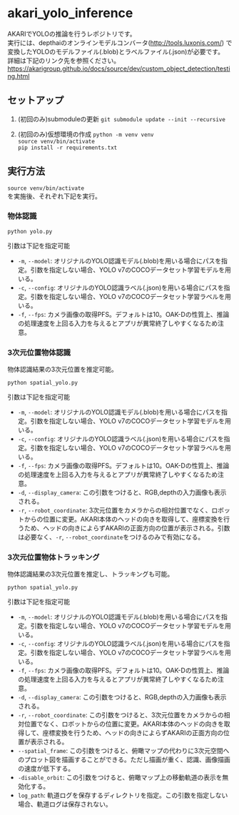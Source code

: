 # akari_yolo_inference

AKARIでYOLOの推論を行うレポジトリです。  
実行には、depthaiのオンラインモデルコンバータ(http://tools.luxonis.com/) で変換したYOLOのモデルファイル(.blob)とラベルファイル(.json)が必要です。  
詳細は下記のリンク先を参照ください。  
https://akarigroup.github.io/docs/source/dev/custom_object_detection/testing.html

## セットアップ
1. (初回のみ)submoduleの更新
`git submodule update --init --recursive`  

1. (初回のみ)仮想環境の作成
`python -m venv venv`  
`source venv/bin/activate`  
`pip install -r requirements.txt`  

## 実行方法
`source venv/bin/activate`  
を実施後、それぞれ下記を実行。

### 物体認識
`python yolo.py`

引数は下記を指定可能
- `-m`, `--model`: オリジナルのYOLO認識モデル(.blob)を用いる場合にパスを指定。引数を指定しない場合、YOLO v7のCOCOデータセット学習モデルを用いる。  
- `-c`, `--config`: オリジナルのYOLO認識ラベル(.json)を用いる場合にパスを指定。引数を指定しない場合、YOLO v7のCOCOデータセット学習ラベルを用いる。  
- `-f`, `--fps`: カメラ画像の取得PFS。デフォルトは10。OAK-Dの性質上、推論の処理速度を上回る入力を与えるとアプリが異常終了しやすくなるため注意。  

### 3次元位置物体認識
物体認識結果の3次元位置を推定可能。

`python spatial_yolo.py`

引数は下記を指定可能
- `-m`, `--model`: オリジナルのYOLO認識モデル(.blob)を用いる場合にパスを指定。引数を指定しない場合、YOLO v7のCOCOデータセット学習モデルを用いる。  
- `-c`, `--config`: オリジナルのYOLO認識ラベル(.json)を用いる場合にパスを指定。引数を指定しない場合、YOLO v7のCOCOデータセット学習ラベルを用いる。  
- `-f`, `--fps`: カメラ画像の取得PFS。デフォルトは10。OAK-Dの性質上、推論の処理速度を上回る入力を与えるとアプリが異常終了しやすくなるため注意。  
- `-d`, `--display_camera`: この引数をつけると、RGB,depthの入力画像も表示される。  
- `-r`, `--robot_coordinate`: 3次元位置をカメラからの相対位置でなく、ロボットからの位置に変更。AKARI本体のヘッドの向きを取得して、座標変換を行うため、ヘッドの向きによらずAKARIの正面方向の位置が表示される。引数は必要なく、`-r`, `--robot_coordinate`をつけるのみで有効になる。

### 3次元位置物体トラッキング
物体認識結果の3次元位置を推定し、トラッキングも可能。

`python spatial_yolo.py`

引数は下記を指定可能
- `-m`, `--model`: オリジナルのYOLO認識モデル(.blob)を用いる場合にパスを指定。引数を指定しない場合、YOLO v7のCOCOデータセット学習モデルを用いる。  
- `-c`, `--config`: オリジナルのYOLO認識ラベル(.json)を用いる場合にパスを指定。引数を指定しない場合、YOLO v7のCOCOデータセット学習ラベルを用いる。  
- `-f`, `--fps`: カメラ画像の取得PFS。デフォルトは10。OAK-Dの性質上、推論の処理速度を上回る入力を与えるとアプリが異常終了しやすくなるため注意。  
- `-d`, `--display_camera`: この引数をつけると、RGB,depthの入力画像も表示される。  
- `-r`, `--robot_coordinate`: この引数をつけると、3次元位置をカメラからの相対位置でなく、ロボットからの位置に変更。AKARI本体のヘッドの向きを取得して、座標変換を行うため、ヘッドの向きによらずAKARIの正面方向の位置が表示される。
- `--spatial_frame`: この引数をつけると、俯瞰マップの代わりに3次元空間へのプロット図を描画することができる。ただし描画が重く、認識、画像描画の速度が低下する。
- `-disable_orbit`: この引数をつけると、俯瞰マップ上の移動軌道の表示を無効化する。
- `log_path`: 軌道ログを保存するディレクトリを指定。この引数を指定しない場合、軌道ログは保存されない。

